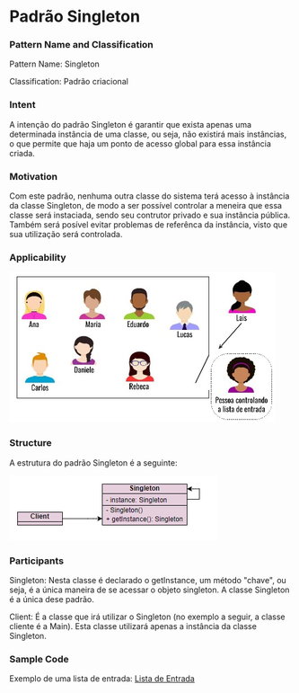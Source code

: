 # Padrão Singleton

### Pattern Name and Classification

Pattern Name: Singleton

Classification: Padrão criacional

### Intent

A intenção do padrão Singleton é garantir que exista apenas uma determinada instância de uma classe, ou seja, não existirá mais instâncias, o que permite que haja um ponto de acesso global para essa instância criada. 

### Motivation

Com este padrão, nenhuma outra classe do sistema terá acesso à instância da classe Singleton, de modo a ser possível controlar a meneira que essa classe será instaciada, sendo seu contrutor privado e sua instância pública. Também será posível evitar problemas de referênca da instância, visto que sua utilização será controlada.

### Applicability

![imagem](https://github.com/10Daniele/Padroes_Projeto/blob/master/Singleton/imagem.jpg)

### Structure

A estrutura do padrão Singleton é a seguinte:

![imagem](https://github.com/10Daniele/Padroes_Projeto/blob/master/Singleton/Structure.png)

### Participants

Singleton: Nesta classe é declarado o getInstance, um método "chave", ou seja, é a única maneira de se acessar o objeto singleton. A classe Singleton é a única dese padrão.

Client: É a classe que irá utilizar o Singleton (no exemplo a seguir, a classe cliente é a Main). Esta classe utilizará apenas a instância da classe Singleton.

### Sample Code

Exemplo de uma lista de entrada: [Lista de Entrada](https://github.com/10Daniele/Padroes_Projeto/tree/master/Singleton/ListaEntrada)
